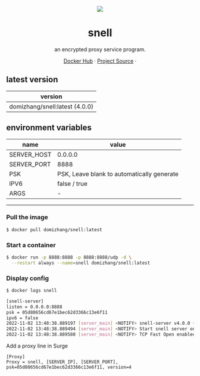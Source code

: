 <p align="center">
<a href="https://hub.docker.com/r/domizhang/snell">
<img src="https://user-images.githubusercontent.com/2666735/52914184-588a8380-3300-11e9-8f29-d6d3adc9bd05.png" />
</a>
</p>

<h1 align="center">snell</h1>

<p align="center">an encrypted proxy service program.</p>

<p align=center>
<a href="https://hub.docker.com/r/domizhang/snell">Docker Hub</a> ·
<a href="https://manual.nssurge.com/others/snell.html">Project Source</a> ·
</p>

## latest version

|version|
|---|
|domizhang/snell:latest (4.0.0)|


## environment variables

|name|value|
|---|---|
|SERVER_HOST|0.0.0.0|
|SERVER_PORT|8888|
|PSK|PSK, Leave blank to automatically generate|
|IPV6|false / true|
|ARGS|-|

***

### Pull the image

```bash
$ docker pull domizhang/snell:latest
```

### Start a container

```bash
$ docker run -p 8888:8888 -p 8888:8888/udp -d \
  --restart always --name=snell domizhang/snell:latest
```

### Display config

```bash
$ docker logs snell

[snell-server]
listen = 0.0.0.0:8888
psk = 05d80656cd67e1bec62d3366c13e6f11
ipv6 = false
2022-11-02 13:48:38.889197 [server_main] <NOTIFY> snell-server v4.0.0 (Nov  1 2022 20:07:09)
2022-11-02 13:48:38.889494 [server_main] <NOTIFY> Start snell server on 0.0.0.0:8888
2022-11-02 13:48:38.889580 [server_main] <NOTIFY> TCP Fast Open enabled
```

Add a proxy line in Surge

```
[Proxy]
Proxy = snell, [SERVER_IP], [SERVER_PORT], psk=05d80656cd67e1bec62d3366c13e6f11, version=4
```
